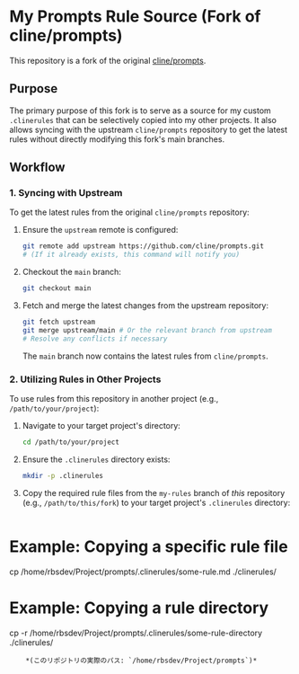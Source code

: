 # My Prompts Rule Source (Fork of cline/prompts)

This repository is a fork of the original [cline/prompts](https://github.com/cline/prompts.git).

## Purpose

The primary purpose of this fork is to serve as a source for my custom `.clinerules` that can be selectively copied into my other projects. It also allows syncing with the upstream `cline/prompts` repository to get the latest rules without directly modifying this fork's main branches.

## Workflow

### 1. Syncing with Upstream

To get the latest rules from the original `cline/prompts` repository:

1.  Ensure the `upstream` remote is configured:
    ```bash
    git remote add upstream https://github.com/cline/prompts.git
    # (If it already exists, this command will notify you)
    ```
2.  Checkout the `main` branch:
    ```bash
    git checkout main
    ```
3.  Fetch and merge the latest changes from the upstream repository:
    ```bash
    git fetch upstream
    git merge upstream/main # Or the relevant branch from upstream
    # Resolve any conflicts if necessary
    ```
    The `main` branch now contains the latest rules from `cline/prompts`.

### 2. Utilizing Rules in Other Projects

To use rules from this repository in another project (e.g., `/path/to/your/project`):

1.  Navigate to your target project's directory:
    ```bash
    cd /path/to/your/project
    ```
2.  Ensure the `.clinerules` directory exists:
    ```bash
    mkdir -p .clinerules
    ```
3.  Copy the required rule files from the `my-rules` branch of *this* repository (e.g., `/path/to/this/fork`) to your target project's `.clinerules` directory:
    ```bash
# Example: Copying a specific rule file
cp /home/rbsdev/Project/prompts/.clinerules/some-rule.md ./clinerules/

# Example: Copying a rule directory
cp -r /home/rbsdev/Project/prompts/.clinerules/some-rule-directory ./clinerules/
```
    *(このリポジトリの実際のパス: `/home/rbsdev/Project/prompts`)*
